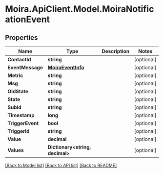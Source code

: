 # Moira.ApiClient.Model.MoiraNotificationEvent

## Properties

Name | Type | Description | Notes
------------ | ------------- | ------------- | -------------
**ContactId** | **string** |  | [optional] 
**EventMessage** | [**MoiraEventInfo**](MoiraEventInfo.md) |  | [optional] 
**Metric** | **string** |  | [optional] 
**Msg** | **string** |  | [optional] 
**OldState** | **string** |  | [optional] 
**State** | **string** |  | [optional] 
**SubId** | **string** |  | [optional] 
**Timestamp** | **long** |  | [optional] 
**TriggerEvent** | **bool** |  | [optional] 
**TriggerId** | **string** |  | [optional] 
**Value** | **decimal** |  | [optional] 
**Values** | **Dictionary&lt;string, decimal&gt;** |  | [optional] 

[[Back to Model list]](../../README.md#documentation-for-models) [[Back to API list]](../../README.md#documentation-for-api-endpoints) [[Back to README]](../../README.md)

